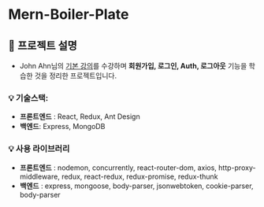 # Mern-Boiler-Plate

## 📝 프로젝트 설명
- John Ahn님의 [기본 강의](https://www.inflearn.com/course/%EB%94%B0%EB%9D%BC%ED%95%98%EB%A9%B0-%EB%B0%B0%EC%9A%B0%EB%8A%94-%EB%85%B8%EB%93%9C-%EB%A6%AC%EC%95%A1%ED%8A%B8-%EA%B8%B0%EB%B3%B8)를 수강하며 **회원가입, 로그인, Auth, 로그아웃** 기능을 학습한 것을 정리한 프로젝트입니다.

### 💡 기술스택:
- **프론트엔드** : React, Redux, Ant Design
- **백엔드**: Express, MongoDB

### 💡 사용 라이브러리
- **프론트엔드** : nodemon, concurrently, react-router-dom, axios, http-proxy-middleware, redux, react-redux, redux-promise, redux-thunk
- **백엔드** : express, mongoose, body-parser, jsonwebtoken, cookie-parser, body-parser
